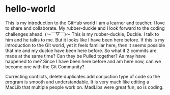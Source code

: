 # hello-world
This is my introduction to the GitHub world
I am a learner and teacher. I love to share and collaborate. My rubber-duckie and I look forward to the coding challenges ahead.
(～￣▽￣)～ This is my rubber-duckie, Duckie. I talk to him and he talks to me.
But it looks like I have been here before. If this is my introduction to the Git world, yet it feels familiar here, then it seems possible that me and my duckie have been here before.
So what if 2 commits are made at the same time? Can they be Pulled together? As may have happened to me? Since I have been here before and am here now, can we become one with the Git Community?

Correcting conflicts, delete duplicates add conjuction type of code so the program is smooth and understandable. It is very much like editing a MadLib that multiple people work on. MadLibs were great fun, so is coding.
